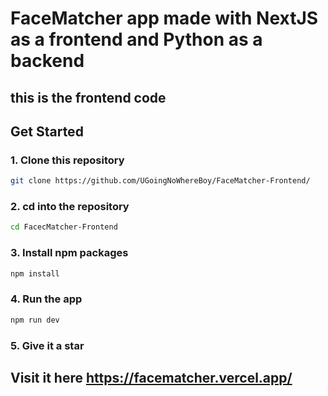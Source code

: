 # FaceMatcher app made with NextJS as a frontend and Python as a backend
## this is the frontend code 
## Get Started
### 1. Clone this repository
```bash 
git clone https://github.com/UGoingNoWhereBoy/FaceMatcher-Frontend/
```
### 2. cd into the repository
```bash
cd FacecMatcher-Frontend
```
### 3. Install npm packages
```bash
npm install
```
### 4. Run the app
```bash
npm run dev
```
### 5. Give it a star

## Visit it here https://facematcher.vercel.app/
